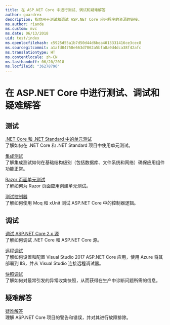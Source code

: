 ```yaml
---
title: 在 ASP.NET Core 中进行测试、调试和疑难解答
author: guardrex
description: 指向用于测试和调试 ASP.NET Core 应用程序的资源的链接。
ms.author: riande
ms.custom: mvc
ms.date: 06/13/2018
uid: test/index
ms.openlocfilehash: c5925d55a1b7d50d44d6bea4013331416ce3cec8
ms.sourcegitcommit: a1afd04758e663d7062a5bfa8a0d4dca38f42afc
ms.translationtype: HT
ms.contentlocale: zh-CN
ms.lasthandoff: 06/20/2018
ms.locfileid: "36278796"
---
```

# <a name="test-debug-and-troubleshoot-in-aspnet-core"></a>在 ASP.NET Core 中进行测试、调试和疑难解答

## <a name="test"></a>测试

[.NET Core 和 .NET Standard 中的单元测试](/dotnet/articles/core/testing/)  
了解如何在 .NET Core 和 .NET Standard 项目中使用单元测试。

[集成测试](xref:test/integration-tests)  
了解集成测试如何在基础结构级别（包括数据库、文件系统和网络）确保应用组件功能正常。

[Razor 页面单元测试](xref:test/razor-pages-tests)  
了解如何为 Razor 页面应用创建单元测试。

[测试控制器](xref:mvc/controllers/testing)  
了解如何使用 Moq 和 xUnit 测试 ASP.NET Core 中的控制器逻辑。

## <a name="debug"></a>调试

[调试 ASP.NET Core 2.x 源](https://github.com/aspnet/Docs/issues/4155)  
了解如何调试 .NET Core 和 ASP.NET Core 源。

[远程调试](/visualstudio/debugger/remote-debugging-azure)  
了解如何设置和配置 Visual Studio 2017 ASP.NET Core 应用，使用 Azure 将其部署到 IIS，并从 Visual Studio 连接远程调试器。

[快照调试](/azure/application-insights/app-insights-snapshot-debugger)  
了解如何对最常引发的异常收集快照，从而获得在生产中诊断问题所需的信息。

## <a name="troubleshoot"></a>疑难解答

[疑难解答](xref:test/troubleshoot)  
理解 ASP.NET Core 项目的警告和错误，并对其进行故障排除。
